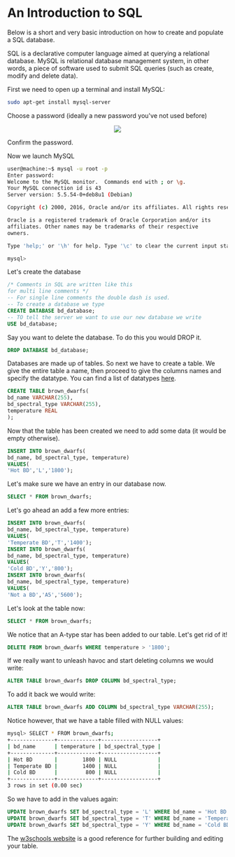 # An Introduction to SQL

Below is a short and very basic introduction on how to create and populate a SQL database.

SQL is a declarative computer language aimed at querying a relational database. MySQL is relational database management system, in other words, a piece of software used to submit SQL queries (such as create, modify and delete data).

First we need to open up a terminal and install MySQL:

```sh
sudo apt-get install mysql-server
```

Choose a password (ideally a new password you've not used before)

<p align="center"><img src="img/configuration.png"/></p>

Confirm the password.

Now we launch MySQL

```sh
user@machine:~$ mysql -u root -p
Enter password:
Welcome to the MySQL monitor.  Commands end with ; or \g.
Your MySQL connection id is 43
Server version: 5.5.54-0+deb8u1 (Debian)

Copyright (c) 2000, 2016, Oracle and/or its affiliates. All rights reserved.

Oracle is a registered trademark of Oracle Corporation and/or its
affiliates. Other names may be trademarks of their respective
owners.

Type 'help;' or '\h' for help. Type '\c' to clear the current input statement.

mysql>
```

Let's create the database

```sql
/* Comments in SQL are written like this
for multi line comments */
-- For single line comments the double dash is used.
-- To create a database we type
CREATE DATABASE bd_database;
-- TO tell the server we want to use our new database we write
USE bd_database;
```
Say you want to delete the database. To do this you would DROP it.

```sql
DROP DATABASE bd_database;
```

Databases are made up of tables. So next we have to create a table. We give the entire table a name, then proceed to give the columns names and specify the datatype. You can find a list of datatypes <a href="https://www.w3schools.com/Sql/sql_datatypes_general.asp" target="_blank">here</a>.
```sql
CREATE TABLE brown_dwarfs(
bd_name VARCHAR(255),
bd_spectral_type VARCHAR(255),
temperature REAL
);
```

Now that the table has been created we need to add some data (it would be empty otherwise).
```sql
INSERT INTO brown_dwarfs(
bd_name, bd_spectral_type, temperature)
VALUES(
'Hot BD','L','1800');
```


Let's make sure we have an entry in our database now.
```sql
SELECT * FROM brown_dwarfs;
```
Let's go ahead an add a few more entries:
```sql
INSERT INTO brown_dwarfs(
bd_name, bd_spectral_type, temperature)
VALUES(
'Temperate BD','T','1400');
INSERT INTO brown_dwarfs(
bd_name, bd_spectral_type, temperature)
VALUES(
'Cold BD','Y','800');
INSERT INTO brown_dwarfs(
bd_name, bd_spectral_type, temperature)
VALUES(
'Not a BD','A5','5600');
```

Let's look at the table now:
```sql
SELECT * FROM brown_dwarfs;
```
We notice that an A-type star has been added to our table. Let's get rid of it!
```sql
DELETE FROM brown_dwarfs WHERE temperature > '1800';
```
If we really want to unleash havoc and start deleting columns we would write:
```sql
ALTER TABLE brown_dwarfs DROP COLUMN bd_spectral_type;
```
To add it back we would write:
```sql
ALTER TABLE brown_dwarfs ADD COLUMN bd_spectral_type VARCHAR(255);
```

Notice however, that we have a table filled with NULL values:
```sh
mysql> SELECT * FROM brown_dwarfs;
+--------------+-------------+------------------+
| bd_name      | temperature | bd_spectral_type |
+--------------+-------------+------------------+
| Hot BD       |        1800 | NULL             |
| Temperate BD |        1400 | NULL             |
| Cold BD      |         800 | NULL             |
+--------------+-------------+------------------+
3 rows in set (0.00 sec)
```

So we have to add in the values again:
```sql
UPDATE brown_dwarfs SET bd_spectral_type = 'L' WHERE bd_name = 'Hot BD';
UPDATE brown_dwarfs SET bd_spectral_type = 'T' WHERE bd_name = 'Temperate BD';
UPDATE brown_dwarfs SET bd_spectral_type = 'Y' WHERE bd_name = 'Cold BD';
```

The <a href="https://www.w3schools.com/sql/default.asp" target="_blank">w3schools website</a> is a good reference for further building and editing your table.
